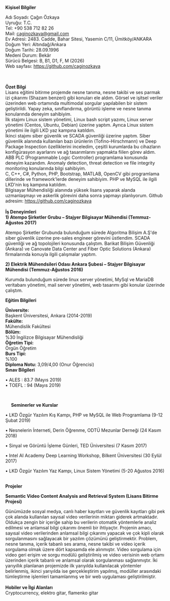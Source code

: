**Kişisel Bilgiler**

Adı Soyadı:          Çağın Özkaya<br/>
Uyruğu:	      T.C.<br/>
Tel:		      +90 538 712 82 26<br/>
Mail:		      caginozkaya@gmail.com<br/>
Ev Adresi:	      2483. Cadde, Bahar Sitesi, Yasemin C/11, Ümitköy/ANKARA<br/>
Doğum Yeri:	      Altındağ/Ankara<br/>
Doğum Tarihi:    28.09.1996<br/>
Medeni Durum:  Bekâr<br/>
Sürücü Belgesi:   B, B1, D1, F, M (2026)<br/>
Web sayfası: 	      https://github.com/caginozkaya<br/>
<br/><br/>

**Özet Bilgi**
<br/>
  Lisans eğitimi bitirme projemde nesne tanıma, nesne takibi ve ses parmak izi çıkarımı (Shazam benzeri) gibi konuları ele aldım. Görsel ve işitsel veriler üzerinden web ortamında multimodal sorgular yapılabilen bir sistem geliştirildi. Yapay zeka, sınıflandırma, görüntü işleme ve nesne tanıma konularında deneyim sahibiyim.<br/>
  İlk stajımı Linux sistem yönetimi, Linux bash script yazımı, Linux server yönetimi (Centos, Ubuntu, Debian) üzerine yaptım. Ayrıca Linux sistem yönetimi ile ilgili LKD yaz kampına katıldım. <br/>
  İkinci stajımı siber güvenlik ve SCADA güvenliği üzerine yaptım. Siber güvenlik alanında kullanılan bazı ürünlerin (Tofino-Hirschmann) ve Deep Package Inspection özelliklerini inceledim, çeşitli kurumlarda bu cihazların konfigürasyon ayarlarını ve ağ tasarımlarını yapmakta fiilen görev aldım. ABB PLC (Programmable Logic Controller) programlama konusunda deneyim kazandım. Anomaly detection, threat detection ve file integrity monitoring konularında bilgi sahibiyim. <br/>
  C, C++, C#, Python, PHP, Bootstrap, MATLAB, OpenCV gibi programlama dillerinde ve framework'lerde deneyim sahibiyim.
PHP ve MySQL ile ilgili LKD'nin kış kampına katıldım.<br/>
  Bilgisayar Mühendisliği alanında yüksek lisans yaparak alanda uzmanlaşmayı ve askerlik görevini daha sonra yapmayı planlıyorum.
Github adresim: https://github.com/caginozkaya
 <br/>
 <br/>
**İş Deneyimleri**<br/>
**1) Atempo Şirketler Grubu – Stajyer Bilgisayar Mühendisi (Temmuz-Ağustos 2017)**<br/>

  Atempo Şirketler Grubunda bulunduğum sürede Algoritma Bilişim A.Ş'de siber güvenlik üzerine pre-sales engineer görevini üstlendim.  SCADA güvenliği ve ağ topolojileri konusunda çalıştım. Barikat Bilişim Güvenliği (Ankara) ve Canovate Data Center and Fiber Optic Solutions (Ankara) firmalarında konuyla ilgili çalışmalar yaptım.<br/>

**2) Elektrik Mühendsileri Odası Ankara Şubesi – Stajyer Bilgisayar Mühendisi (Temmuz-Ağustos 2016)**<br/>

  Kurumda bulunduğum sürede linux server yönetimi, MySql ve MariaDB veritabanı yönetimi, mail server yönetimi, web tasarımı gibi konular üzerinde çalıştım.<br/>

**Eğitim Bilgileri**<br/>

**Üniversite:**<br/>
Başkent Üniversitesi, Ankara (2014-2019)
<br/>
**Fakülte:**<br/>
Mühendislik Fakültesi
<br/>
**Bölüm:**<br/>
%30 İngilizce Bilgisayar Mühendisliği
<br/>
**Öğretim Tipi:**<br/>
Örgün Öğretim
<br/>
**Burs Tipi:**<br/>
%100
<br/>
**Diploma Notu:**
3,09/4,00 (Onur Öğrencisi) 
<br/>
**Sınav Bilgileri**<br/>

•	ALES : 83.7 (Mayıs 2019)<br/>
•	TOEFL : 94 (Mayıs 2019)

<br/>

 
**Seminerler ve Kurslar**<br/>

•	LKD Özgür Yazılım Kış Kampı, PHP ve MySQL ile Web Programlama (9-12 Şubat 2019)<br/>

•	Nesnelerin İnterneti, Derin Öğrenme, ODTÜ Mezunlar Derneği (24 Kasım 2018)<br/>

•	Sinyal ve Görüntü İşleme Günleri, TED Üniversitesi (7 Kasım 2017)<br/>

•	Intel AI Academy Deep Learning Workshop, Bilkent Üniversitesi (30 Eylül 2017)<br/>

•	LKD Özgür Yazılım Yaz Kampı, Linux Sistem Yönetimi (5-20 Ağustos 2016)<br/>
<br/>

**Projeler**<br/>

**Semantic Video Content Analysis and Retrieval System (Lisans Bitirme Projesi)**<br/>

  Günümüzde sosyal medya, canlı haber kayıtları ve güvenlik kayıtları gibi pek çok alanda kullanılan sayısal video verilerinin miktarı giderek artmaktadır. Oldukça zengin bir içeriğe sahip bu verilerin otomatik yöntemlerle analiz edilmesi ve anlamsal bilgi çıkarımı önemli bir ihtiyaçtır. Projenin amacı, sayısal video verilerinden anlamsal bilgi çıkarımı yapacak ve çok kipli olarak sorgulanmasını sağlayacak bir yazılım çözümünü geliştirmektir. Problem, nesne tanıma, içerik tabanlı ses arama, nesne takibi ve video içerik sorgulama olmak üzere dört kapsamda ele alınmıştır. Video sorgulama için video geri erişim ve sorgu modülü geliştirilmiş ve video verisinin web ortamı üzerinden içerik tabanlı ve anlamsal olarak sorgulanması sağlanmıştır. İki yarıyıllık planlanan projemizde ilk yarıyılda kullanılacak yöntemler belirlenmiş, ikinci yarıyılda ise gerçekleştirim yapılmış, modüller arasındaki tümleştirme işlemleri tamamlanmış ve bir web uygulaması geliştirilmiştir.<br/>
<br/>
**Hobiler ve İlgi Alanları**<br/>
Cryptocurrency, elektro gitar, flamenko gitar

